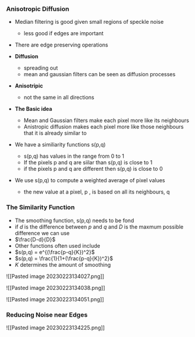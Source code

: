 
### Anisotropic Diffusion 

- Median filtering is good given small regions of speckle noise
	- less good if edges are important
- There are edge preserving operations 

- **Diffusion**
	- spreading out
	- mean and gaussian filters can be seen as diffusion processes
- **Anisotripic**
	- not the same in all directions 
- **The Basic idea**
	- Mean and Gaussian filters make each pixel more like its neighbours 
	- Anistropic diffusion makes each pixel more like those neighbours that it is already similar to

- We have a similiarity functions s(p,q)
	- s(p,q) has values in the range from 0 to 1 
	- If the pixels p and q are siilar than s(p,q) is close to 1
	- if the pixels p and q are different then s(p,q) is close to 0
- We use s(p,q) to compute a weighted average of pixel values 
	- the new value at a pixel, p , is based on all its neighbours, q

### The Similarity Function 

- The smoothing function, s(p,q)  needs to be fond 
- if *d* is the difference between *p* and *q* and *D* is the maxmum possible difference we can use 
- $\frac{D-d}{D}$ 
- Other functions often used include 
- $s(p,q) = e^{(\frac{p-q}{K})^2}$ 
- $s(p,q) = \frac{1}{1+(\frac{p-q}{K})^2}$
- $K$ determines the amount of smoothing 

![[Pasted image 20230223134027.png]]

![[Pasted image 20230223134038.png]]

![[Pasted image 20230223134051.png]]

### Reducing Noise near Edges 
![[Pasted image 20230223134225.png]]

